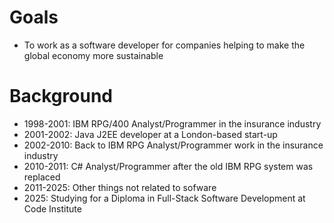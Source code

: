 # Goals
* To work as a software developer for companies helping to make the global economy more sustainable
# Background
* 1998-2001: IBM RPG/400 Analyst/Programmer in the insurance industry
* 2001-2002: Java J2EE developer at a London-based start-up
* 2002-2010: Back to IBM RPG Analyst/Programmer work in the insurance industry
* 2010-2011: C# Analyst/Programmer after the old IBM RPG system was replaced
* 2011-2025: Other things not related to sofware
* 2025: Studying for a Diploma in Full-Stack Software Development at Code Institute

<!--
**John-Kingham/John-Kingham** is a ✨ _special_ ✨ repository because its `README.md` (this file) appears on your GitHub profile.

Here are some ideas to get you started:

- 🔭 I’m currently working on ...
- 🌱 I’m currently learning ...
- 👯 I’m looking to collaborate on ...
- 🤔 I’m looking for help with ...
- 💬 Ask me about ...
- 📫 How to reach me: ...
- 😄 Pronouns: ...
- ⚡ Fun fact: ...
-->
